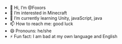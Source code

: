 - 👋 Hi, I’m @Foxors
- 👀 I’m interested in Minecraft
- 🌱 I’m currently learning Unity, javaScript, java
- 📫 How to reach me: good luck
- 😄 Pronouns: he/she
- ⚡ Fun fact: I am bad at my own language and English
